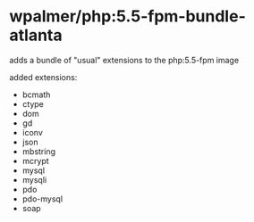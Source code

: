 # wpalmer/php:5.5-fpm-bundle-atlanta

adds a bundle of "usual" extensions to the php:5.5-fpm image

added extensions:

 - bcmath
 - ctype
 - dom
 - gd
 - iconv
 - json
 - mbstring
 - mcrypt
 - mysql
 - mysqli
 - pdo
 - pdo-mysql
 - soap
